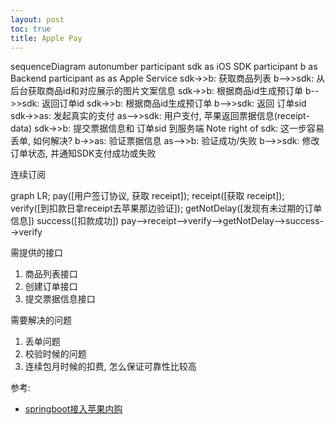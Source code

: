 ```yaml
---
layout: post
toc: true
title: Apple Pay
---
```



<div class="mermaid" markdown="0">
sequenceDiagram
    autonumber
    participant sdk as iOS SDK
    participant b as Backend
    participant as as Apple Service
    sdk->>b: 获取商品列表
    b-->>sdk: 从后台获取商品id和对应展示的图片文案信息
    sdk->>b: 根据商品id生成预订单
    b-->>sdk: 返回订单id
    sdk->>b: 根据商品id生成预订单
    b-->>sdk: 返回 订单sid
    sdk->>as: 发起真实的支付
    as-->>sdk: 用户支付, 苹果返回票据信息(receipt-data)
    sdk->>b: 提交票据信息和 订单sid 到服务端
    Note right of sdk: 这一步容易丢单, 如何解决?
    b->>as: 验证票据信息
    as-->>b: 验证成功/失败
    b-->>sdk: 修改订单状态, 并通知SDK支付成功或失败
</div>


连续订阅

<div class="mermaid" markdown="0">
graph LR;
    pay([用户签订协议, 获取 receipt]);
    receipt([获取 receipt]);
    verify([到扣款日拿receipt去苹果那边验证]);
    getNotDelay([发现有未过期的订单信息])
    success([扣款成功])
    pay-->receipt-->verify-->getNotDelay-->success-->verify
</div>

需提供的接口

1. 商品列表接口
2. 创建订单接口
3. 提交票据信息接口

需要解决的问题

1. 丢单问题
2. 校验时候的问题
3. 连续包月时候的扣费, 怎么保证可靠性比较高


参考:

- [springboot接入苹果内购](http://ifumei.cc/2019/12/24/iospay/)
